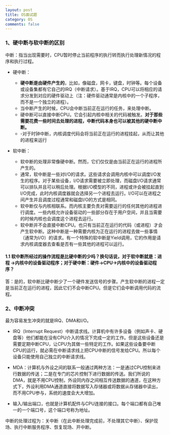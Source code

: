 ```yaml
---
layout: post
title: OS面试题
category: OS
comments: false
---
```


### 1、硬中断与软中断的区别
中断：指当出现需要时，CPU暂时停止当前程序的执行转而执行处理新情况的程序和执行过程。

- 硬中断：
	- **硬中断是由硬件产生的**，比如，像磁盘，网卡，键盘，时钟等。每个设备或设备集都有它自己的IRQ（中断请求）。基于IRQ，CPU可以将相应的请求分发到对应的硬件驱动上（注：硬件驱动通常是内核中的一个子程序，而不是一个独立的进程）。
	- 当中断产生的时候，CPU会中断当前正在运行的任务，来处理中断。
	- 硬中断可以直接中断CPU。它会引起内核中相关的代码被触发。**对于那些需要花费一些时间去处理的进程，中断代码本身也可以被其他的硬中断中断。**
	- -对于时钟中断，内核调度代码会将当前正在运行的进程挂起，从而让其他的进程来运行

- 软中断：
	- 软中断的处理非常像硬中断。然而，它们仅仅是由当前正在运行的进程所产生的。
	- 通常，软中断是一些对I/O的请求。这些请求会调用内核中可以调度I/O发生的程序。对于某些设备，I/O请求需要被立即处理，而磁盘I/O请求通常可以排队并且可以稍后处理。根据I/O模型的不同，进程或许会被挂起直到I/O完成，此时内核调度器就会选择另一个进程去运行。I/O可以在进程之间产生并且调度过程通常和磁盘I/O的方式是相同。
	- 软中断仅与内核相联系。而内核主要负责对需要运行的任何其他的进程进行调度。一些内核允许设备驱动的一些部分存在于用户空间，并且当需要的时候内核也会调度这个进程去运行。
	- 软中断并不会直接中断CPU。也只有当前正在运行的代码（或进程）才会产生软中断。这种中断是一种需要内核为正在运行的进程去做一些事情（通常为I/O）的请求。有一个特殊的软中断是Yield调用，它的作用是请求内核调度器去查看是否有一些其他的进程可以运行。

#### 1.1 软中断所经过的操作流程是比硬中断的少吗？换句话说，对于软中断就是：进程 ->内核中的设备驱动程序；对于硬中断：硬件->CPU->内核中的设备驱动程序？

答：是的，软中断比硬中断少了一个硬件发送信号的步骤。产生软中断的进程一定是当前正在运行的进程，因此它们不会中断CPU。但是它们会中断调用代码的流程。

### 2、中断冲突
最为容易发生冲突的就是IRQ、DMA和I/O。

- IRQ（Interrupt Request）中断请求线。计算机中有许多设备（例如声卡、硬盘等）他们都能在没有CPU介入的情况下完成一定的工作。但是这些设备还是需要定期中断CPU，让CPU为其做一些特定的工作。如果这些设备要中断CPU的运行，就必需在中断请求线上把CPU中断的信号发给CPU。所以每个设备只能使用自己独立的中断请求线。

- MDA：计算机与外设之间的联系一般通过两种方法：一是通过CPU控制来进行数据的传送；二是在专门的芯片控制下进行数据的传送。我们所说的DMA，就是不用CPU控制，外设同内存之间相互传送数据的通道，在这种方式下，外设利用DMA通道直接将数据写入存储器或将数据从存储器中读出，而不用CPU参与，系统的速度会大大增加。

- 输入/输出端口，也就是计算机配件与CPU连接的接口。每个端口都有自己唯一的一个端口号，这个端口号称为地址。

中断的处理过程为：关中断（在此中断处理完成前，不处理其它中断）、保护现场、执行中断服务程序、恢复现场、开中断。